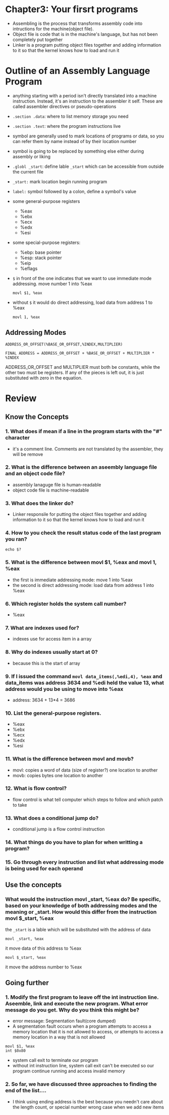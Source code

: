 # Chapter3: Your firsrt programs

- Assembling is the process that transforms assembly code into intructions for
  the machine(object file). 
- Object file is code that is in the machine's language, but has not been completely put together
- Linker is a program putting object files together and adding information to it so that the kernel knows how to load and run it
 
# Outline of an Assembly Language Program
- anything starting with a period isn't directly translated into a machine
  instruction. Instead, it's an instruction to the assembler it self. These are called assembler directives or pseudo-operations
- `.section .data`: where to list memory storage you need 
- `.section .text`: where the program instructions live
- symbol are generally used to mark locations of programs or data, so you can
  refer them by name instead of by their location number
- symbol is going to be replaced by something else either during assembly or liking
- `.globl _start`: define lable `_start` which can be accessible from outside the current file 
- `_start:` mark location begin running program
- `label:` symbol followed by a colon, define a symbol's value
- some general-purpose registers
    - %eax
    - %ebx
    - %ecx
    - %edx
    - %esi

- some special-purpose registers:
    - %ebp: base pointer
    - %esp: stack pointer
    - %eip 
    - %eflags 
     
     
- `$` in front of the one indicates that we want to use immediate mode addressing. move number 1 into %eax
     ```
     movl $1, %eax
     ```
- without `$` it would do direct addressing, load data from address 1 to %eax 
     ```
     movl 1, %eax
     ```
 
## Addressing Modes
```
ADDRESS_OR_OFFSET(%BASE_OR_OFFSET,%INDEX,MULTIPLIER)

FINAL ADDRESS = ADDRESS_OR_OFFSET + %BASE_OR_OFFSET + MULTIPLIER * %INDEX
```
ADDRESS_OR_OFFSET and MULTIPLIER must both be constants, while the other two must be
registers. If any of the pieces is left out, it is just substituted with zero in the equation.

# Review
## Know the Concepts
### 1. What does if mean if a line in the program starts with the "#" character
- it's a comment line. Comments are not translated by the assembler, they will be remove
### 2. What is the difference between an aseembly language file and an object code file?
- assembly lanaguge file is human-readable
- object code file is machine-readable
### 3. What does the linker do?
- Linker responsile for putting the object files together and
  adding information to it so that the kernel knows how to load and run it
### 4. How to you check the result status code of the last program you ran?
```
echo $?
```

### 5. What is the difference between movl $1, %eax and movl 1, %eax
- the first is  immediate addressing mode: move 1 into %eax
- the second is  direct addressing mode: load data from address 1 into %eax

### 6. Which register holds the system call number?
- %eax

### 7. What are indexes used for?
- indexes use for access item in a array
 
### 8. Why do indexes usually start at 0?
- because this is the start of array

### 9. If I issued the command `movl data_items(,%edi,4), %eax` and data_items was address 3634 and %edi held the value 13, what address would you be using to move into %eax
- address: 3634 + 13*4 = 3686

### 10. List the general-purpose registers.
- %eax
- %ebx
- %ecx
- %edx
- %esi

### 11. What is the difference between movl and movb?
- movl: copies a word of data (size of register?) one location to another
- movb: copies bytes one location to another

### 12. What is flow control?
- flow control is what tell computer which steps to follow and which patch to take

### 13. What does a conditional jump do?
- conditional jump is a flow control instruction
 
### 14. What things do you have to plan for when writting a program?
 
### 15. Go through every instruction and list what addressing mode is being used for each operand 
 
## Use the concepts
### What would the instruction movl _start, %eax do? Be specific, based on your knowledge of both addressing modes and the meaning or _start. How would this differ from the instruction movl $_start, %eax

the `_start` is a lable which will be substituted with the address of data
```
movl _start, %eax
```
it move data of this address to %eax 

```
movl $_start, %eax
```
it move the address number to %eax

## Going further
### 1. Modify the first program to leave off the int instruction line. Aseemble, link and execute the new program. What error message do you get. Why do you think this might be?
- error message: Segmentation fault(core dumped)
- A segmentation fault occurs when a program attempts to access a memory location that it is not allowed to access, or attempts to access a memory location in a way that is not allowed
 
```
movl $1, %eax
int $0x80
```
- system call exit to terminate our program
- without int instruction line, system call exit can't be executed so our
  program continue running and access invalid memory

### 2. So far, we have discussed three approaches to finding the end of the list....
- I think using ending address is the best because you needn't care about the
  length count, or special number wrong case when we add new items
